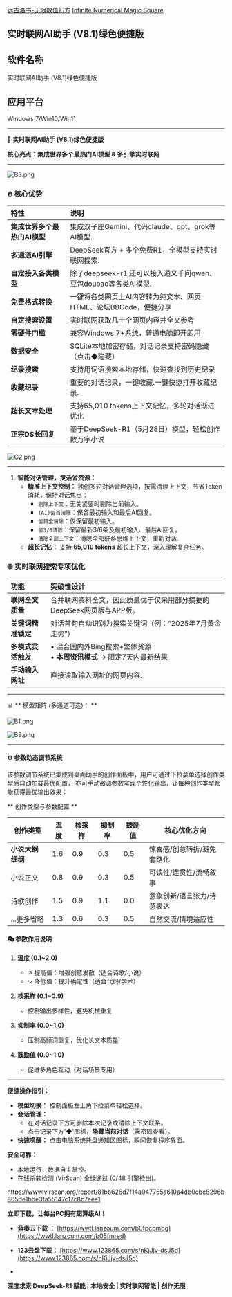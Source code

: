 [远古洛书-无限数值幻方](https://github.com/jiqi136/Magic-square/blob/main/%E8%BF%9C%E5%8F%A4%E6%B4%9B%E4%B9%A6-%E6%97%A0%E9%99%90%E6%95%B0%E5%80%BC%E5%B9%BB%E6%96%B9-%E4%B8%AD%E6%96%87.md)
[Infinite Numerical Magic Square](https://github.com/jiqi136/Magic-square)

实时联网AI助手 (V8.1)绿色便捷版
---
##  软件名称
实时联网AI助手 (V8.1)绿色便捷版
##  应用平台
Windows 7/Win10/Win11

---

**🚀 实时联网AI助手 (V8.1)绿色便捷版**

**核心亮点：集成世界多个最热门AI模型 & 多引擎实时联网**

---

![B3.png](https://h1.appinn.me/file/1752893187481_B3.png)

### 🔥 核心优势  
**特性** | **说明**  
:--- | :---  
**集成世界多个最热门AI模型** | 集成双子座Gemini、代码claude、gpt、grok等AI模型.  
**多通道AI引擎** | DeepSeek官方 + 多个免费R1，全模型支持实时联网搜索.  
**自定接入各类模型** | 除了deepseek-r1,还可以接入通义千问qwen、豆包doubao等各类AI模型.  
**免费格式转换** | 一键将各类网页上AI内容转为纯文本、网页HTML、论坛BBCode，便捷分享  
**自定搜索设置** | 实时联网获取几十个网页内容并全文参考 
**零硬件门槛** | 兼容Windows 7+系统，普通电脑即开即用  
**数据安全** | SQLite本地加密存储，对话记录支持密码隐藏（点击◆隐藏）  
**纪录搜索** | 支持用词语搜索本地存储，快速查找到历史纪录  
**收藏纪录** | 重要的对话纪录，一键收藏.一键快捷打开收藏纪录.  
**超长文本处理** | 支持65,010 tokens上下文记忆，多轮对话渐进优化  
**正宗DS长回复** | 基于DeepSeek-R1（5月28日）模型，轻松创作数万字小说  

![C2.png](https://h1.appinn.me/file/1752893195106_C2.png)

---

1.  **智能对话管理，灵活省资源：**
    *   **精准上下文控制：** 独创多轮对话管理选项，按需清理上下文，节省Token消耗，保持对话焦点：
        *   `剔除上下文`：无关紧要时剔除当前输入。
        *   `(AI)留首清除`：保留最初输入和最后AI回复。
        *   `留首全清除`：仅保留最初输入。
        *   `留3/6清除`：保留最新3/6条及最初输入、最后AI回复。
        *   `清除全部上下文`：清除全部联系思维上下文，重新对话.
    *   **超长记忆：** 支持 **65,010 tokens** 超长上下文，深入理解复杂任务。



### 🌐 实时联网搜索专项优化  
**功能** | **突破性设计**  
:--- | :---  
**联网全文质量** |合并联网资料全文，因此质量优于仅采用部分摘要的DeepSeek网页版与APP版。
**关键词精准锁定** | 对话首句自动识别为搜索关键词（例：“2025年7月黄金走势”）  
**多模式灵活触发** | •  混合国内外Bing搜索+繁体资源<br>• **本周资讯模式** → 限定7天内最新结果  
**手动输入网址** | 直接读取输入网址的网页内容.

---

 📊 **  模型矩阵 (多通道可选)： **

![B1.png](https://h1.appinn.me/file/1752893194473_B1.png)

![B9.png](https://h1.appinn.me/file/1752893188250_B9.png)

---

#### ⚙️ 参数动态调节系统
该参数调节系统已集成到桌面助手的创作面板中，用户可通过下拉菜单选择创作类型后自动加载最优配置，
亦可手动微调参数实现个性化输出，让每种创作类型都能获得最优输出效果：

** 创作类型与参数配置 **

| 创作类型             | 温度  | 核采样 | 抑制率 | 鼓励值 | 核心优化方向                  |
|----------------------|-------|--------|--------|--------|-----------------------------|
| **小说大纲细纲**     | 1.6   | 0.9    | 0.3    | 0.5    | 惊喜感/创意转折/避免套路化    |
| 小说正文             | 0.8   | 0.9    | 0.3    | 0.5    | 可读性/连贯性/流畅叙事        |
| 诗歌创作             | 1.5   | 0.9    | 1.1    | 0.0    | 意象创新/语言张力/诗意表达    |
| ...更多省略             | 1.3  | 0.6    | 0.3    | 0.5     | 自然交流/情境适应性          |



#### 🎭 参数作用说明
1. **温度 (0.1~2.0)**
   - ↗️ 提高值：增强创意发散（适合诗歌/小说）
   - ↘️ 降低值：提升确定性（适合代码/学术）

2. **核采样 (0.1~0.9)**
   - 控制输出多样性，避免机械重复

3. **抑制率 (0.0~1.0)**
   - 压制高频词重复，优化长文本质量

4. **鼓励值 (0.0~1.0)**
   - 促进多角色互动（对话场景专用）

---

**便捷操作指引：**

*   **模型切换：** 控制面板左上角下拉菜单轻松选择。
*   **会话管理：**
    *   在对话记录下方可删除本次记录或清除上下文联系。
    *   点击记录下方'◆'图标，**隐藏当前对话**（需密码查看）。
*   **快速唤醒：** 点击电脑系统托盘通知区图标，瞬间恢复程序界面。

**安全可靠：**
*   本地运行，数据自主掌控。
*   在线杀软检测 (VirScan) 全绿通过 (0/48 引擎检出)。

https://www.virscan.org/report/81bb626d7f14a047755a610a4db0cbe8296b805de1bbe3fa55147c17c8b7eee1

**立即下载，让每台PC拥有超算级AI！**

*   **蓝奏云下载  ：**
[https://wwtl.lanzoum.com/b0fpcpmbg](https://wwtl.lanzoum.com/b05fmred)

*   **123云盘下载：** [https://www.123865.com/s/nKjJjv-dsJ5d](https://www.123865.com/s/nKjJjv-dsJ5d)
*   
**深度求索 DeepSeek-R1 赋能 | 本地安全 | 实时联网智能 | 创作无限**

 
